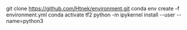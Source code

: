 git clone https://github.com/Htnek/environment.git
conda env create -f environment.yml
conda activate tf2
python -m ipykernel install --user --name=python3
